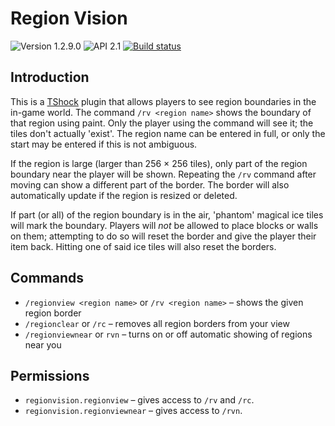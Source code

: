 # Region Vision
![Version 1.2.9.0](https://img.shields.io/badge/Version-1.2.9.0-blue.svg)
![API 2.1](https://img.shields.io/badge/API-2.1-green.svg)
[![Build status](https://ci.appveyor.com/api/projects/status/vwtwaqfmpxrpdfwn?svg=true)](https://ci.appveyor.com/project/jujaga/region-vision)

Introduction
--------

This is a [TShock](http://tshock.co/xf/) plugin that allows players to see region boundaries in the in-game world. The command `/rv <region name>` shows the boundary of that region using paint. Only the player using the command will see it; the tiles don't actually 'exist'. The region name can be entered in full, or only the start may be entered if this is not ambiguous.

If the region is large (larger than 256 × 256 tiles), only part of the region boundary near the player will be shown. Repeating the `/rv` command after moving can show a different part of the border. The border will also automatically update if the region is resized or deleted.

If part (or all) of the region boundary is in the air, 'phantom' magical ice tiles will mark the boundary. Players will *not* be allowed to place blocks or walls on them; attempting to do so will reset the border and give the player their item back. Hitting one of said ice tiles will also reset the borders.

Commands
--------

* `/regionview <region name>` or `/rv <region name>` – shows the given region border
* `/regionclear` or `/rc` – removes all region borders from your view
* `/regionviewnear` or `rvn` – turns on or off automatic showing of regions near you

Permissions
-----------

* `regionvision.regionview` – gives access to `/rv` and `/rc`.
* `regionvision.regionviewnear` – gives access to `/rvn`.
